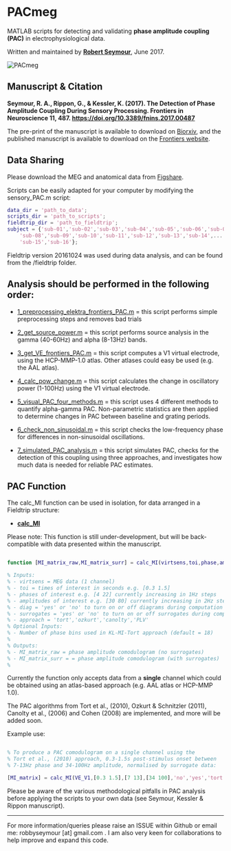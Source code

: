 # PACmeg

MATLAB scripts for detecting and validating **phase amplitude coupling (PAC)** in electrophysiological data.

Written and maintained by **[Robert Seymour](http://robertseymour.me)**, June 2017.

![PACmeg](https://github.com/neurofractal/PACmeg/blob/master/figures_and_results/PAC_figure4-1.jpg)

## Manuscript & Citation

**Seymour, R. A., Rippon, G., & Kessler, K. (2017). The Detection of Phase Amplitude Coupling During Sensory Processing. Frontiers in Neuroscience 11, 487. https://doi.org/10.3389/fnins.2017.00487**

The pre-print of the manuscript is available to download on [Biorxiv](https://doi.org/10.1101/163006), and the published manuscript is available to download on the [Frontiers website](https://doi.org/10.3389/fnins.2017.00487).

## Data Sharing

Please download the MEG and anatomical data from [Figshare](https://figshare.com/collections/The_Detection_of_Phase_Amplitude_Coupling_During_Sensory_Processing/3819106).

Scripts can be easily adapted for your computer by modifying the sensory_PAC.m script:

```matlab
data_dir = 'path_to_data';
scripts_dir = 'path_to_scripts';
fieldtrip_dir = 'path_to_fieldtrip';
subject = {'sub-01','sub-02','sub-03','sub-04','sub-05','sub-06','sub-07',...
    'sub-08','sub-09','sub-10','sub-11','sub-12','sub-13','sub-14',...
    'sub-15','sub-16'};
```

Fieldtrip version 20161024 was used during data analysis, and can be found from the /fieldtrip folder.

## Analysis should be performed in the following order:

* [1_preprocessing_elektra_frontiers_PAC.m](https://github.com/neurofractal/PACmeg/blob/master/1_preprocessing_elektra_frontiers_PAC.m) = this script performs simple preprocessing steps and removes bad trials

* [2_get_source_power.m](https://github.com/neurofractal/PACmeg/blob/master/2_get_source_power.m) = this script performs source analysis in the gamma (40-60Hz) and alpha (8-13Hz) bands.

* [3_get_VE_frontiers_PAC.m](https://github.com/neurofractal/PACmeg/blob/master/3_get_VE_frontiers_PAC.m) = this script computes a V1 virtual electrode, using the HCP-MMP-1.0 atlas. Other atlases could easy be used (e.g. the AAL atlas).

* [4_calc_pow_change.m](https://github.com/neurofractal/PACmeg/blob/master/4_calc_pow_change.m) = this script calculates the change in oscillatory power (1-100Hz) using the V1 virtual electrode.

* [5_visual_PAC_four_methods.m](https://github.com/neurofractal/PACmeg/blob/master/5_visual_PAC_four_methods.m) = this script uses 4 different methods to quantify alpha-gamma PAC. Non-parametric statistics are then applied to determine changes in PAC between baseline and grating periods.

* [6_check_non_sinusoidal.m](https://github.com/neurofractal/PACmeg/blob/master/6_check_non_sinusoidal.m) = this script checks the low-frequency phase for differences in non-sinusoidal oscillations.

* [7_simulated_PAC_analysis.m](https://github.com/neurofractal/PACmeg/blob/master/7_simulated_PAC_analysis.m) = this script simulates PAC, checks for the detection of this coupling using three approaches, and investigates how much data is needed for reliable PAC estimates.

## PAC Function

The calc_MI function can be used in isolation, for data arranged in a Fieldtrip structure: 

* **[calc_MI](https://github.com/neurofractal/PACmeg/blob/master/functions/calc_MI.m)**

Please note: This function is still under-development, but will be back-compatible with data presented within the manuscript.

```matlab

function [MI_matrix_raw,MI_matrix_surr] = calc_MI(virtsens,toi,phase,amp,diag,surrogates,approach)

% Inputs:
% - virtsens = MEG data (1 channel)
% - toi = times of interest in seconds e.g. [0.3 1.5]
% - phases of interest e.g. [4 22] currently increasing in 1Hz steps
% - amplitudes of interest e.g. [30 80] currently increasing in 2Hz steps
% - diag = 'yes' or 'no' to turn on or off diagrams during computation
% - surrogates = 'yes' or 'no' to turn on or off surrogates during computation
% - approach = 'tort','ozkurt','canolty','PLV'
% Optional Inputs:
% - Number of phase bins used in KL-MI-Tort approach (default = 18)
%
% Outputs:
% - MI_matrix_raw = phase amplitude comodulogram (no surrogates)
% - MI_matrix_surr = = phase amplitude comodulogram (with surrogates)
%
```

Currently the function only accepts data from a **single** channel which could be obtained using an atlas-based approach (e.g. AAL atlas or HCP-MMP 1.0).

The PAC algorithms from Tort et al., (2010), Ozkurt & Schnitzler (2011), Canolty et al., (2006) and Cohen (2008) are implemented, and more will be added soon.

Example use:

```matlab

% To produce a PAC comodulogram on a single channel using the 
% Tort et al., (2010) approach, 0.3-1.5s post-stimulus onset between
% 7-13Hz phase and 34-100Hz amplitude, normalised by surrogate data:

[MI_matrix] = calc_MI(VE_V1,[0.3 1.5],[7 13],[34 100],'no','yes','tort')

```

Please be aware of the various methodological pitfalls in PAC analysis before applying the scripts to your own data (see Seymour, Kessler & Rippon manuscript).

---

For more information/queries please raise an ISSUE within Github or email me: robbyseymour [at] gmail.com . I am also very keen for collaborations to help improve and expand this code.
